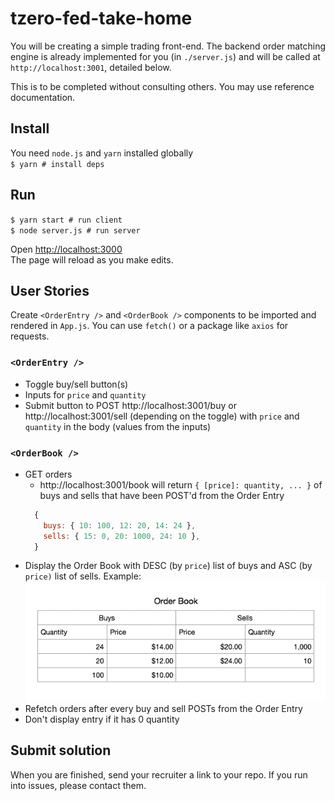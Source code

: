 # tzero-fed-take-home
You will be creating a simple trading front-end. The backend order matching engine is already implemented for you (in `./server.js`) and will be called at `http://localhost:3001`, detailed below.  

This is to be completed without consulting others. You may use reference documentation.  

## Install
You need `node.js` and `yarn` installed globally  
`$ yarn # install deps`

## Run
`$ yarn start # run client`  
`$ node server.js # run server`  

Open [http://localhost:3000](http://localhost:3000)  
The page will reload as you make edits.  

## User Stories
Create `<OrderEntry />` and `<OrderBook />` components to be imported and rendered in `App.js`. You can use `fetch()` or a package like `axios` for requests.
### `<OrderEntry />`
- Toggle buy/sell button(s)
- Inputs for `price` and `quantity`
- Submit button to POST http://localhost:3001/buy or http://localhost:3001/sell (depending on the toggle) with `price` and `quantity` in the body (values from the inputs)

### `<OrderBook />`
- GET orders
  - http://localhost:3001/book will return `{ [price]: quantity, ... }` of buys and sells that have been POST'd from the Order Entry
  ```javascript
    {
      buys: { 10: 100, 12: 20, 14: 24 },
      sells: { 15: 0, 20: 1000, 24: 10 },
    }
  ```
- Display the Order Book with DESC (by `price`) list of buys and ASC (by `price)` list of sells. Example:
![Screenshot](example.png)
- Refetch orders after every buy and sell POSTs from the Order Entry
- Don't display entry if it has 0 quantity

## Submit solution
When you are finished, send your recruiter a link to your repo. If you run into issues, please contact them.
